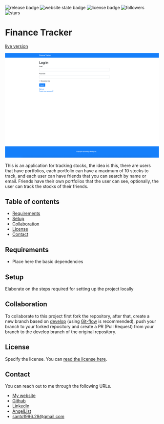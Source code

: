 <!-- place all the badges here -->
![release badge](https://img.shields.io/github/v/release/santiago-rodrig/finance_tracker)
![website state badge](https://img.shields.io/website?down_color=lightgrey&down_message=offline&up_color=green&up_message=online&url=URL_ESCAPED_WEBSITE)
![license badge](https://img.shields.io/github/license/santiago-rodrig/finance_tracker)
![followers](https://img.shields.io/github/followers/santiago-rodrig?style=social)
![stars](https://img.shields.io/github/stars/santiago-rodrig/finance_tracker?style=social)

# Finance Tracker

[live version](LIVE_VERSION_URL)

![app gif demo](./doc/demo.gif)

This is an application for tracking stocks, the idea is this, there are users
that have portfolios, each portfolio can have a maximum of 10 stocks to track,
and each user can have friends that you can search by name or email. Friends
have their own portfolios that the user can see, optionally, the user can
track the stocks of their friends.

## Table of contents

- [Requirements](https://github.com/santiago-rodrig/finance_tracker#requirements)
- [Setup](https://github.com/santiago-rodrig/finance_tracker#setup)
- [Collaboration](https://github.com/santiago-rodrig/finance_tracker#collaboration)
- [License](https://github.com/santiago-rodrig/finance_tracker#license)
- [Contact](https://github.com/santiago-rodrig/finance_tracker#contact)

## Requirements

- Place here the basic dependencies

## Setup

Elaborate on the steps required for setting up the project locally

## Collaboration

To collaborate to this project first fork the repository, after that, create a new branch based
on [develop](https://github.com/santiago-rodrig/finance_tracker/tree/develop)
(using [Git-flow](https://nvie.com/posts/a-successful-git-branching-model/)
is recommended), push your branch to your forked repository and create a PR (Pull Request)
from your branch to the develop branch of the original repository.

## License

Specify the license. You can [read the license here](./LICENSE).

## Contact

You can reach out to me through the following URLs.

- [My website](https://santiagorodriguez.dev)
- [Github](https://github.com/santiago-rodrig)
- [LinkedIn](https://www.linkedin.com/in/santiago-andres-rodriguez-marquez/)
- [AngelList](https://angel.co/u/santiago-andres-rodriguez-marquez)
- [santo1996.29@gmail.com](mailto:santo1996.29@gmail.com)
